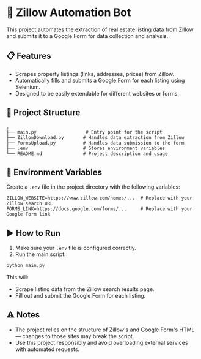 # 🏡 Zillow Automation Bot

This project automates the extraction of real estate listing data from Zillow and submits it to a Google Form for data collection and analysis.

## 📋 Features

- Scrapes property listings (links, addresses, prices) from Zillow.
- Automatically fills and submits a Google Form for each listing using Selenium.
- Designed to be easily extendable for different websites or forms.

## 📁 Project Structure

```
.
├── main.py                  # Entry point for the script
├── ZillowDownload.py       # Handles data extraction from Zillow
├── FormsUpload.py          # Handles data submission to the form
├── .env                    # Stores environment variables
└── README.md               # Project description and usage
```

## 🔐 Environment Variables

Create a `.env` file in the project directory with the following variables:

```
ZILLOW_WEBSITE=https://www.zillow.com/homes/...  # Replace with your Zillow search URL
FORMS_LINK=https://docs.google.com/forms/...     # Replace with your Google Form link
```

## ▶️ How to Run

1. Make sure your `.env` file is configured correctly.
2. Run the main script:

```bash
python main.py
```

This will:
- Scrape listing data from the Zillow search results page.
- Fill out and submit the Google Form for each listing.

## ⚠️ Notes

- The project relies on the structure of Zillow's and Google Form's HTML — changes to those sites may break the script.
- Use this project responsibly and avoid overloading external services with automated requests.
